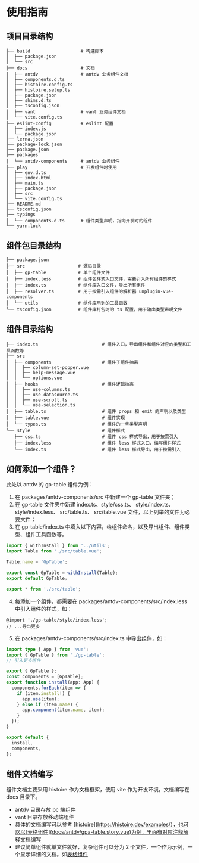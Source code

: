 # 使用指南

## 项目目录结构

```
├── build                   # 构建脚本
│  ├── package.json
│  └── src
├── docs                    # 文档
│  ├── antdv                # antdv 业务组件文档
│  ├── components.d.ts
│  ├── histoire.config.ts
│  ├── histoire.setup.ts
│  ├── package.json
│  ├── shims.d.ts
│  ├── tsconfig.json
│  ├── vant                 # vant 业务组件文档
│  └── vite.config.ts
├── eslint-config           # eslint 配置
│  ├── index.js
│  └── package.json
├── lerna.json
├── package-lock.json
├── package.json
├── packages
│  └── antdv-components     # antdv 业务组件
├── play                    # 开发组件时使用
│  ├── env.d.ts
│  ├── index.html
│  ├── main.ts
│  ├── package.json
│  ├── src
│  └── vite.config.ts
├── README.md
├── tsconfig.json
├── typings
│  └── components.d.ts      # 组件类型声明，指向开发时的组件
└── yarn.lock
```

## 组件包目录结构

```
├── package.json
├── src                    # 源码目录
│  ├── gp-table            # 单个组件文件
│  ├── index.less          # 组件包样式入口文件，需要引入所有组件的样式
│  ├── index.ts            # 组件库入口文件，导出所有组件
│  ├── resolver.ts         # 用于按需引入组件的解析器 unplugin-vue-components
│  └── utils               # 组件库用到的工具函数
└── tsconfig.json          # 组件库打包时的 ts 配置，用于输出类型声明文件
```

## 组件目录结构

```
├── index.ts                        # 组件入口，导出组件和组件对应的类型和工具函数等
├── src
│  ├── components                   # 组件子组件抽离
│  │  ├── column-set-popper.vue
│  │  ├── help-message.vue
│  │  └── options.vue
│  ├── hooks                        # 组件逻辑抽离
│  │  ├── use-columns.ts
│  │  ├── use-datasource.ts
│  │  ├── use-scroll.ts
│  │  └── use-selection.ts
│  ├── table.ts                     # 组件 props 和 emit 的声明以及类型
│  ├── table.vue                    # 组件实现
│  └── types.ts                     # 组件的一些类型声明
└── style                           # 组件样式
   ├── css.ts                       # 组件 css 样式导出，用于按需引入
   ├── index.less                   # 组件 less 样式入口，编写组件样式
   └── index.ts                     # 组件 less 样式导出，用于按需引入
```

## 如何添加一个组件？

此处以 antdv 的 gp-table 组件为例：

1. 在 packages/antdv-components/src 中新建一个 gp-table 文件夹；
2. 在 gp-table 文件夹中新建 index.ts、style/css.ts、 style/index.ts、 style/index.less、 src/table.ts、 src/table.vue 文件，以上列举的文件为必要文件；
3. 在 gp-table/index.ts 中填入以下内容，给组件命名，以及导出组件、组件类型、组件工具函数等。

```ts
import { withInstall } from '../utils';
import Table from './src/table.vue';

Table.name = 'GpTable';

export const GpTable = withInstall(Table);
export default GpTable;

export * from './src/table';
```

4. 每添加一个组件，都需要在 packages/antdv-components/src/index.less 中引入组件的样式，如：

```less
@import './gp-table/style/index.less';
// ...导出更多
```

5. 在 packages/antdv-components/src/index.ts 中导出组件，如：

```ts
import type { App } from 'vue';
import { GpTable } from './gp-table';
// 引入更多组件

export { GpTable };
const components = [GpTable];
export function install(app: App) {
  components.forEach(item => {
    if (item.install!) {
      app.use(item);
    } else if (item.name) {
      app.component(item.name, item);
    }
  });
}

export default {
  install,
  components,
};
```

## 组件文档编写

组件文档主要采用 histoire 作为文档框架，使用 vite 作为开发环境，文档编写在 docs 目录下。

- antdv 目录存放 pc 端组件
- vant 目录存放移动端组件
- 具体的文档编写可以参考 [histoire](https://histoire.dev/examples/），也可以以[表格组件](docs/antdv/gpa-table.story.vue)为例，里面有对应注释解释文档编写
- 建议简单组件就单文件就好，复杂组件可以分为 2 个文件，一个作为示例，一个显示详细的文档。如[表格组件](docs/antdv/gpa-table.story.vue)
